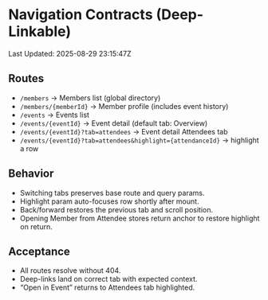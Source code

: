 # Navigation Contracts (Deep-Linkable)
Last Updated: 2025-08-29 23:15:47Z

## Routes
- `/members` → Members list (global directory)
- `/members/{memberId}` → Member profile (includes event history)
- `/events` → Events list
- `/events/{eventId}` → Event detail (default tab: Overview)
- `/events/{eventId}?tab=attendees` → Event detail Attendees tab
- `/events/{eventId}?tab=attendees&highlight={attendanceId}` → highlight a row

## Behavior
- Switching tabs preserves base route and query params.
- Highlight param auto-focuses row shortly after mount.
- Back/forward restores the previous tab and scroll position.
- Opening Member from Attendee stores return anchor to restore highlight on return.

## Acceptance
- All routes resolve without 404.
- Deep-links land on correct tab with expected context.
- “Open in Event” returns to Attendees tab highlighted.

